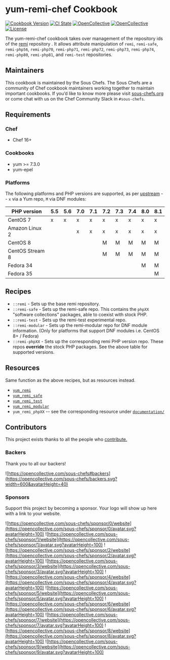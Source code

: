 # yum-remi-chef Cookbook

[![Cookbook Version](https://img.shields.io/cookbook/v/yum-remi-chef.svg)](https://supermarket.chef.io/cookbooks/yum-remi-chef)
[![CI State](https://github.com/sous-chefs/yum-remi-chef/workflows/ci/badge.svg)](https://github.com/sous-chefs/yum-remi-chef/actions?query=workflow%3Aci)
[![OpenCollective](https://opencollective.com/sous-chefs/backers/badge.svg)](#backers)
[![OpenCollective](https://opencollective.com/sous-chefs/sponsors/badge.svg)](#sponsors)
[![License](https://img.shields.io/badge/License-Apache%202.0-green.svg)](https://opensource.org/licenses/Apache-2.0)

The yum-remi-chef cookbook takes over management of the repository ids of the [remi](http://cdn.remirepo.net/) repository . It allows attribute manipulation of `remi`, `remi-safe`, `remi-php56`, `remi-php70`, `remi-php71`, `remi-php72`, `remi-php73`, `remi-php74`, `remi-php80`, `remi-php81`, and `remi-test` repositories.

## Maintainers

This cookbook is maintained by the Sous Chefs. The Sous Chefs are a community of Chef cookbook maintainers working together to maintain important cookbooks. If you’d like to know more please visit [sous-chefs.org](https://sous-chefs.org) or come chat with us on the Chef Community Slack in `#sous-chefs`.

## Requirements

### Chef

- Chef 16+

### Cookbooks

- yum >= 7.3.0
- yum-epel

### Platforms

The following platforms and PHP versions are supported, as per [upstream](https://rpms.remirepo.net) -- `x` via a Yum repo, `M` via DNF modules:

| PHP version     | 5.5 | 5.6 | 7.0 | 7.1 | 7.2 | 7.3 | 7.4 | 8.0 | 8.1 |
| --------------- | --- | --- | --- | --- | --- | --- | --- | --- | --- |
| CentOS 7        | x   | x   | x   | x   | x   | x   | x   | x   | x   |
| Amazon Linux 2  |     |     | x   | x   | x   | x   | x   | x   | x   |
| CentOS 8        |     |     |     |     | M   | M   | M   | M   | M   |
| CentOS Stream 8 |     |     |     |     | M   | M   | M   | M   | M   |
| Fedora 34       |     |     |     |     |     |     |     | M   | M   |
| Fedora 35       |     |     |     |     |     |     |     |     | M   |

## Recipes

- `::remi` - Sets up the base remi repository.
- `::remi-safe` - Sets up the remi-safe repo. This contains the `phpXX` "software collections" packages, able to coexist with stock PHP.
- `::remi-test` - Sets up the remi-test experimental repo.
- `::remi-modular` - Sets up the remi-modular repo for DNF module information. (Only for platforms that support DNF modules i.e. CentOS 8+ / Fedora)
- `::remi-phpXX` - Sets up the corresponding remi PHP version repo. These repos **override** the stock PHP packages. See the above table for supported versions.

## Resources

Same function as the above recipes, but as resources instead.

- [`yum_remi`](documentation/remi.md)
- [`yum_remi_safe`](documentation/remi_safe.md)
- [`yum_remi_test`](documentation/remi_test.md)
- [`yum_remi_modular`](documentation/remi_modular.md)
- `yum_remi_phpXX` -- see the corresponding resource under [`documentation/`](documentation/)

## Contributors

This project exists thanks to all the people who [contribute.](https://opencollective.com/sous-chefs/contributors.svg?width=890&button=false)

### Backers

Thank you to all our backers!

![https://opencollective.com/sous-chefs#backers](https://opencollective.com/sous-chefs/backers.svg?width=600&avatarHeight=40)

### Sponsors

Support this project by becoming a sponsor. Your logo will show up here with a link to your website.

![https://opencollective.com/sous-chefs/sponsor/0/website](https://opencollective.com/sous-chefs/sponsor/0/avatar.svg?avatarHeight=100)
![https://opencollective.com/sous-chefs/sponsor/1/website](https://opencollective.com/sous-chefs/sponsor/1/avatar.svg?avatarHeight=100)
![https://opencollective.com/sous-chefs/sponsor/2/website](https://opencollective.com/sous-chefs/sponsor/2/avatar.svg?avatarHeight=100)
![https://opencollective.com/sous-chefs/sponsor/3/website](https://opencollective.com/sous-chefs/sponsor/3/avatar.svg?avatarHeight=100)
![https://opencollective.com/sous-chefs/sponsor/4/website](https://opencollective.com/sous-chefs/sponsor/4/avatar.svg?avatarHeight=100)
![https://opencollective.com/sous-chefs/sponsor/5/website](https://opencollective.com/sous-chefs/sponsor/5/avatar.svg?avatarHeight=100)
![https://opencollective.com/sous-chefs/sponsor/6/website](https://opencollective.com/sous-chefs/sponsor/6/avatar.svg?avatarHeight=100)
![https://opencollective.com/sous-chefs/sponsor/7/website](https://opencollective.com/sous-chefs/sponsor/7/avatar.svg?avatarHeight=100)
![https://opencollective.com/sous-chefs/sponsor/8/website](https://opencollective.com/sous-chefs/sponsor/8/avatar.svg?avatarHeight=100)
![https://opencollective.com/sous-chefs/sponsor/9/website](https://opencollective.com/sous-chefs/sponsor/9/avatar.svg?avatarHeight=100)
